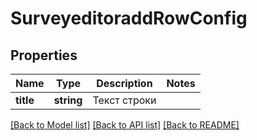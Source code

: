 # SurveyeditoraddRowConfig

## Properties
Name | Type | Description | Notes
------------ | ------------- | ------------- | -------------
**title** | **string** | Текст строки | 

[[Back to Model list]](../README.md#documentation-for-models) [[Back to API list]](../README.md#documentation-for-api-endpoints) [[Back to README]](../README.md)


